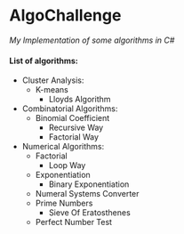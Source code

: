 # AlgoChallenge
*My Implementation of some algorithms in C#*

#### List of algorithms:
* Cluster Analysis:
  * K-means
    * Lloyds Algorithm
* Combinatorial Algorithms:
  * Binomial Coefficient
    * Recursive Way
    * Factorial Way
* Numerical Algorithms:
  * Factorial
    * Loop Way
  * Exponentiation
    * Binary Exponentiation
  * Numeral Systems Converter
  * Prime Numbers
    * Sieve Of Eratosthenes
  * Perfect Number Test
